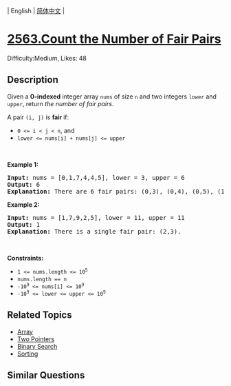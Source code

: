 
| English | [简体中文](problem_zh.md) |

# [2563.Count the Number of Fair Pairs](https://leetcode.com/problems/count-the-number-of-fair-pairs/)
Difficulty:Medium, Likes: 48

## Description

<p>Given a <strong>0-indexed</strong> integer array <code>nums</code> of size <code>n</code> and two integers <code>lower</code> and <code>upper</code>, return <em>the number of fair pairs</em>.</p>

<p>A pair <code>(i, j)</code> is <b>fair </b>if:</p>

<ul>
	<li><code>0 &lt;= i &lt; j &lt; n</code>, and</li>
	<li><code>lower &lt;= nums[i] + nums[j] &lt;= upper</code></li>
</ul>

<p>&nbsp;</p>
<p><strong class="example">Example 1:</strong></p>

<pre>
<strong>Input:</strong> nums = [0,1,7,4,4,5], lower = 3, upper = 6
<strong>Output:</strong> 6
<strong>Explanation:</strong> There are 6 fair pairs: (0,3), (0,4), (0,5), (1,3), (1,4), and (1,5).
</pre>

<p><strong class="example">Example 2:</strong></p>

<pre>
<strong>Input:</strong> nums = [1,7,9,2,5], lower = 11, upper = 11
<strong>Output:</strong> 1
<strong>Explanation:</strong> There is a single fair pair: (2,3).
</pre>

<p>&nbsp;</p>
<p><strong>Constraints:</strong></p>

<ul>
	<li><code>1 &lt;= nums.length &lt;= 10<sup>5</sup></code></li>
	<li><code>nums.length == n</code></li>
	<li><code><font face="monospace">-10<sup>9</sup></font>&nbsp;&lt;= nums[i] &lt;= 10<sup>9</sup></code></li>
	<li><code><font face="monospace">-10<sup>9</sup>&nbsp;&lt;= lower &lt;= upper &lt;= 10<sup>9</sup></font></code></li>
</ul>


## Related Topics

- [Array](https://leetcode.com/tag/array/)
- [Two Pointers](https://leetcode.com/tag/two-pointers/)
- [Binary Search](https://leetcode.com/tag/binary-search/)
- [Sorting](https://leetcode.com/tag/sorting/)

## Similar Questions

